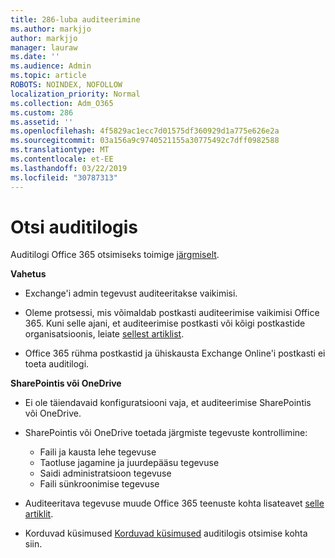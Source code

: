 ```yaml
---
title: 286-luba auditeerimine
ms.author: markjjo
author: markjjo
manager: lauraw
ms.date: ''
ms.audience: Admin
ms.topic: article
ROBOTS: NOINDEX, NOFOLLOW
localization_priority: Normal
ms.collection: Adm_O365
ms.custom: 286
ms.assetid: ''
ms.openlocfilehash: 4f5829ac1ecc7d01575df360929d1a775e626e2a
ms.sourcegitcommit: 03a156a9c9740521155a30775492c7dff0982588
ms.translationtype: MT
ms.contentlocale: et-EE
ms.lasthandoff: 03/22/2019
ms.locfileid: "30787313"
---
```

# <a name="search-the-audit-log"></a>Otsi auditilogis

Auditilogi Office 365 otsimiseks toimige [järgmiselt](https://docs.microsoft.com/office365/securitycompliance/search-the-audit-log-in-security-and-compliance#search-the-audit-log). 

**Vahetus**

- Exchange'i admin tegevust auditeeritakse vaikimisi.

- Oleme protsessi, mis võimaldab postkasti auditeerimise vaikimisi Office 365. Kuni selle ajani, et auditeerimise postkasti või kõigi postkastide organisatsioonis, leiate [sellest artiklist](https://docs.microsoft.com/office365/securitycompliance/enable-mailbox-auditing).

- Office 365 rühma postkastid ja ühiskausta Exchange Online'i postkasti ei toeta auditilogi.

**SharePointis või OneDrive**

- Ei ole täiendavaid konfiguratsiooni vaja, et auditeerimise SharePointis või OneDrive.

- SharePointis või OneDrive toetada järgmiste tegevuste kontrollimine: 

    - Faili ja kausta lehe tegevuse
    - Taotluse jagamine ja juurdepääsu tegevuse
    - Saidi administratsioon tegevuse
    - Faili sünkroonimise tegevuse

- Auditeeritava tegevuse muude Office 365 teenuste kohta lisateavet [selle artiklit](https://docs.microsoft.com/office365/securitycompliance/search-the-audit-log-in-security-and-compliance#audited-activities).

- Korduvad küsimused [Korduvad küsimused](https://docs.microsoft.com/office365/securitycompliance/search-the-audit-log-in-security-and-compliance#frequently-asked-questions) auditilogis otsimise kohta siin.